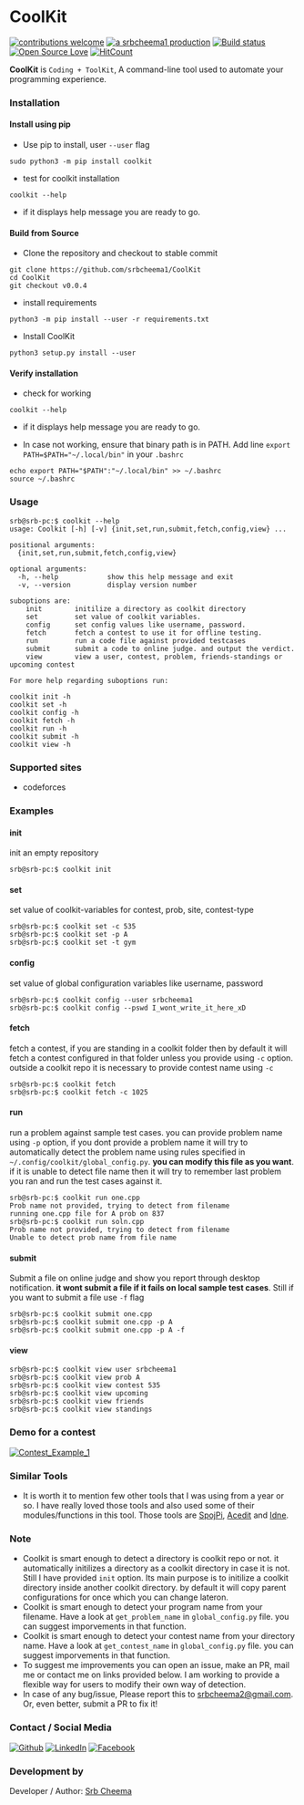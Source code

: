 # CoolKit

[![contributions welcome](https://img.shields.io/badge/contributions-welcome-brightgreen.svg?style=flat)](https://github.ocm/srbcheema1/CoolKit/issues)
[![a srbcheema1 production](https://img.shields.io/badge/-a%20srbcheema1%20production-blue.svg)](https://github.com/srbcheema1)
[![Build status](https://api.travis-ci.org/srbcheema1/CoolKit.svg?branch=master)](https://travis-ci.org/srbcheema1/CoolKit)
[![Open Source Love](https://badges.frapsoft.com/os/v1/open-source.png?v=103)](https://github.com/srbcheema1/CoolKit)
[![HitCount](http://hits.dwyl.io/srbcheema1/CoolKit.svg)](http://hits.dwyl.io/srbcheema1/CoolKit)

**CoolKit** is `Coding + ToolKit`, A command-line tool used to automate your programming experience.


### Installation

#### Install using pip

- Use pip to install, user `--user` flag
```
sudo python3 -m pip install coolkit
```
- test for coolkit installation
```
coolkit --help
```
- if it displays help message you are ready to go.


#### Build from Source

- Clone the repository and checkout to stable commit
```
git clone https://github.com/srbcheema1/CoolKit
cd CoolKit
git checkout v0.0.4
```

- install requirements
```
python3 -m pip install --user -r requirements.txt
```
- Install CoolKit
```
python3 setup.py install --user
```

#### Verify installation
- check for working
```
coolkit --help
```
- if it displays help message you are ready to go.

- In case not working, ensure that binary path is in PATH.
Add line `export PATH=$PATH="~/.local/bin"` in your `.bashrc`

```
echo export PATH="$PATH":"~/.local/bin" >> ~/.bashrc
source ~/.bashrc
```


### Usage

```
srb@srb-pc:$ coolkit --help
usage: Coolkit [-h] [-v] {init,set,run,submit,fetch,config,view} ...

positional arguments:
  {init,set,run,submit,fetch,config,view}

optional arguments:
  -h, --help            show this help message and exit
  -v, --version         display version number
```

```
suboptions are:
    init        initilize a directory as coolkit directory
    set         set value of coolkit variables.
    config      set config values like username, password.
    fetch       fetch a contest to use it for offline testing.
    run         run a code file against provided testcases
    submit      submit a code to online judge. and output the verdict.
    view        view a user, contest, problem, friends-standings or upcoming contest
```

```
For more help regarding suboptions run:

coolkit init -h
coolkit set -h
coolkit config -h
coolkit fetch -h
coolkit run -h
coolkit submit -h
coolkit view -h
```


### Supported sites

- codeforces

### Examples

#### init
init an empty repository
```
srb@srb-pc:$ coolkit init
```
#### set
set value of coolkit-variables for contest, prob, site, contest-type
```
srb@srb-pc:$ coolkit set -c 535
srb@srb-pc:$ coolkit set -p A
srb@srb-pc:$ coolkit set -t gym
```

#### config
set value of global configuration variables like username, password
```
srb@srb-pc:$ coolkit config --user srbcheema1
srb@srb-pc:$ coolkit config --pswd I_wont_write_it_here_xD
```

#### fetch
fetch a contest, if you are standing in a coolkit folder then by default it will fetch a contest configured in that folder unless you provide using `-c` option. outside a coolkit repo it is necessary to provide contest name using `-c`
```
srb@srb-pc:$ coolkit fetch
srb@srb-pc:$ coolkit fetch -c 1025
```
#### run
run a problem against sample test cases. you can provide problem name using `-p` option, if you dont provide a problem name it will try to automatically detect the problem name using rules specified in `~/.config/coolkit/global_config.py`. **you can modify this file as you want**.
if it is unable to detect file name then it will try to remember last problem you ran and run the test cases against it.
```
srb@srb-pc:$ coolkit run one.cpp
Prob name not provided, trying to detect from filename
running one.cpp file for A prob on 837
srb@srb-pc:$ coolkit run soln.cpp
Prob name not provided, trying to detect from filename
Unable to detect prob name from file name
```

#### submit
Submit a file on online judge and show you report through desktop notification. **it wont submit a file if it fails on local sample test cases**. Still if you want to submit a file use `-f` flag
```
srb@srb-pc:$ coolkit submit one.cpp
srb@srb-pc:$ coolkit submit one.cpp -p A
srb@srb-pc:$ coolkit submit one.cpp -p A -f
```
#### view
```
srb@srb-pc:$ coolkit view user srbcheema1
srb@srb-pc:$ coolkit view prob A
srb@srb-pc:$ coolkit view contest 535
srb@srb-pc:$ coolkit view upcoming
srb@srb-pc:$ coolkit view friends
srb@srb-pc:$ coolkit view standings
```

### Demo for a contest

[![Contest_Example_1](https://raw.githubusercontent.com/srbcheema1/CheemaFy/master/myPlugins/extra_things/png_images/coolkit/contest_example_1_1.png)](https://github.com/srbcheema1/)


### Similar Tools

- It is worth it to mention few other tools that I was using from a year or so. I have really loved those tools and also used some of their modules/functions in this tool. Those tools are [SpojPi](https://github.com/nimitbhardwaj/SpojPI), [Acedit](https://github.com/coderick14/ACedIt) and [Idne](https://github.com/endiliey/idne/blob/master/idne.py).


### Note

- Coolkit is smart enough to detect a directory is coolkit repo or not. it automatically initilizes a directory as a coolkit directory in case it is not. Still I have provided `init` option. Its main purpose is to initilize a coolkit directory inside another coolkit directory. by default it will copy parent configurations for once which you can change lateron.
- Coolkit is smart enough to detect your program name from your filename. Have a look at `get_problem_name` in `global_config.py` file. you can suggest imporvements in that function.
- Coolkit is smart enough to detect your contest name from your directory name. Have a look at `get_contest_name` in `global_config.py` file. you can suggest imporvements in that function.
- To suggest me improvements you can open an issue, make an PR, mail me or contact me on links provided below. I am working to provide a flexible way for users to modify their own way of detection.
- In case of any bug/issue, Please report this to srbcheema2@gmail.com. Or, even better, submit a PR to fix it!


### Contact / Social Media

[![Github](https://raw.githubusercontent.com/srbcheema1/CheemaFy/master/myPlugins/extra_things/png_images/social/github.png)](https://github.com/srbcheema1/)
[![LinkedIn](https://raw.githubusercontent.com/srbcheema1/CheemaFy/master/myPlugins/extra_things/png_images/social/linkedin-48x48.png)](https://www.linkedin.com/in/srbcheema1/)
[![Facebook](https://raw.githubusercontent.com/srbcheema1/CheemaFy/master/myPlugins/extra_things/png_images/social/fb.png)](https://www.facebook.com/srbcheema/)


### Development by

Developer / Author: [Srb Cheema](https://github.com/srbcheema1/)

